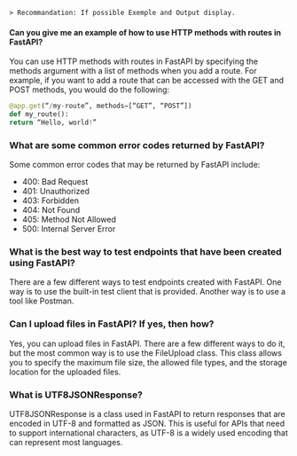 ```mixed
> Recommandation: If possible Exemple and Output display.
```

#### Can you give me an example of how to use HTTP methods with routes in FastAPI?
You can use HTTP methods with routes in FastAPI by specifying the methods argument with a list of methods when you add a route. For example, if you want to add a route that can be accessed with the GET and POST methods, you would do the following:

  ```python
@app.get(“/my-route”, methods=[“GET”, “POST”])
def my_route():
return “Hello, world!”
  ```

### What are some common error codes returned by FastAPI?
Some common error codes that may be returned by FastAPI include:

- 400: Bad Request
- 401: Unauthorized
- 403: Forbidden 
- 404: Not Found
- 405: Method Not Allowed
- 500: Internal Server Error


### What is the best way to test endpoints that have been created using FastAPI?
There are a few different ways to test endpoints created with FastAPI. One way is to use the built-in test client that is provided. Another way is to use a tool like Postman.


### Can I upload files in FastAPI? If yes, then how?
Yes, you can upload files in FastAPI. There are a few different ways to do it, but the most common way is to use the FileUpload class. This class allows you to specify the maximum file size, the allowed file types, and the storage location for the uploaded files.


### What is UTF8JSONResponse?
UTF8JSONResponse is a class used in FastAPI to return responses that are encoded in UTF-8 and formatted as JSON. This is useful for APIs that need to support international characters, as UTF-8 is a widely used encoding that can represent most languages.